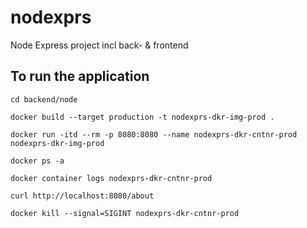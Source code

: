 # nodexprs
Node Express project incl back- &amp; frontend 

## To run the application

`cd backend/node`

`docker build --target production -t nodexprs-dkr-img-prod .`

`docker run -itd --rm -p 8080:8080 --name nodexprs-dkr-cntnr-prod nodexprs-dkr-img-prod`

`docker ps -a`

`docker container logs nodexprs-dkr-cntnr-prod`

`curl http://localhost:8080/about`

`docker kill --signal=SIGINT nodexprs-dkr-cntnr-prod`

